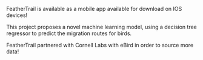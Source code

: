 FeatherTrail is available as a mobile app available for download on IOS devices! 

This project proposes a novel machine learning model, using a decision tree regressor to predict the migration routes for birds. 

FeatherTrail partnered with Cornell Labs with eBird in order to source more data! 

